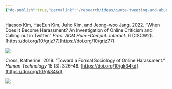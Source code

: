```yaml
---
{"dg-publish":true,"permalink":"/research/ideas/quote-tweeting-and-abuse/","tags":["gardenEntry"]}
---
```



Haesoo Kim, HaeEun Kim, Juho Kim, and Jeong-woo Jang. 2022. “When Does It Become Harassment? An Investigation of Online Criticism and Calling out in Twitter.” _Proc. ACM Hum.-Comput. Interact._ 6 (CSCW2). [https://doi.org/10/grjz77](https://doi.org/10/grjz77).

![](Pasted%20image%2020221227214507%201.png)

Cross, Katherine. 2019. “Toward a Formal Sociology of Online Harassment.” _Human Technology_ 15 (3): 326–46. [https://doi.org/10/gk34kd](https://doi.org/10/gk34kd).

![](Pasted%20image%2020221227212718%201.png)